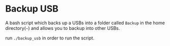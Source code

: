 # Backup USB
A bash script which backs up a USBs into a folder called `Backup` in the home directory(`~`) and allows you to backup into other USBs.

run `./backup_usb` in order to run the script.